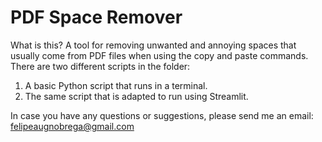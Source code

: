 # PDF Space Remover
What is this? A tool for removing unwanted and annoying spaces that usually come from PDF files when using the copy and paste commands.
There are two different scripts in the folder:
1. A basic Python script that runs in a terminal.
2. The same script that is adapted to run using Streamlit.

In case you have any questions or suggestions, please send me an email: felipeaugnobrega@gmail.com


